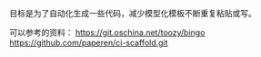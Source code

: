 目标是为了自动化生成一些代码，减少模型化模板不断重复粘贴或写。


可以参考的资料：
	https://git.oschina.net/toozy/bingo
	https://github.com/paperen/ci-scaffold.git
